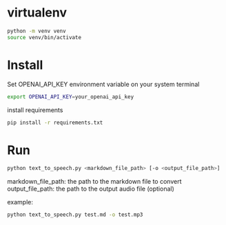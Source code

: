 # virtualenv

```bash
python -m venv venv
source venv/bin/activate
```

# Install

Set OPENAI_API_KEY environment variable on your system terminal

```bash
export OPENAI_API_KEY=your_openai_api_key
```

install requirements
```bash
pip install -r requirements.txt
```

# Run

```bash
python text_to_speech.py <markdown_file_path> [-o <output_file_path>]
```

markdown_file_path: the path to the markdown file to convert
output_file_path: the path to the output audio file (optional)

example:

```bash
python text_to_speech.py test.md -o test.mp3
```
